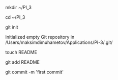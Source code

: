 mkdir ~/PI_3

cd ~/PI_3

git init

Initialized empty Git repository in /Users/maksimdimuhametov/Applications/PI-3/.git/

touch README

git add README

git commit -m 'first commit'
